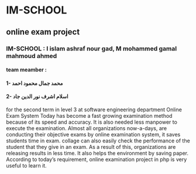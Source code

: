 # IM-SCHOOL
## online exam project

### IM-SCHOOL : I islam ashraf nour gad, M mohammed gamal mahmoud ahmed 
#### team meamber :
####                 1- محمد جمال محمود احمد
####                 2- اسلام اشرف نور الدين جاد

for the second term in level 3 at software engineering department
Online Exam System Today has become a fast growing examination method because of its speed and accuracy. It is also needed less manpower to execute the examination. Almost all organizations now-a-days, are conducting their objective exams by online examination system, it saves students time in exam. collage can also easily check the performance of the student that they give in an exam. As a result of this, organizations are releasing results in less time. It also helps the environment by saving paper. According to today’s requirement, online examination project in php is very useful to learn it.
